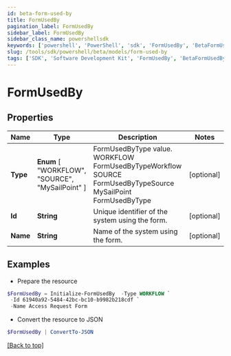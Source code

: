 ```yaml
---
id: beta-form-used-by
title: FormUsedBy
pagination_label: FormUsedBy
sidebar_label: FormUsedBy
sidebar_class_name: powershellsdk
keywords: ['powershell', 'PowerShell', 'sdk', 'FormUsedBy', 'BetaFormUsedBy'] 
slug: /tools/sdk/powershell/beta/models/form-used-by
tags: ['SDK', 'Software Development Kit', 'FormUsedBy', 'BetaFormUsedBy']
---
```



# FormUsedBy

## Properties

Name | Type | Description | Notes
------------ | ------------- | ------------- | -------------
**Type** |  **Enum** [  "WORKFLOW",    "SOURCE",    "MySailPoint" ] | FormUsedByType value.  WORKFLOW FormUsedByTypeWorkflow SOURCE FormUsedByTypeSource MySailPoint FormUsedByType | [optional] 
**Id** | **String** | Unique identifier of the system using the form. | [optional] 
**Name** | **String** | Name of the system using the form. | [optional] 

## Examples

- Prepare the resource
```powershell
$FormUsedBy = Initialize-FormUsedBy  -Type WORKFLOW `
 -Id 61940a92-5484-42bc-bc10-b9982b218cdf `
 -Name Access Request Form
```

- Convert the resource to JSON
```powershell
$FormUsedBy | ConvertTo-JSON
```


[[Back to top]](#) 

